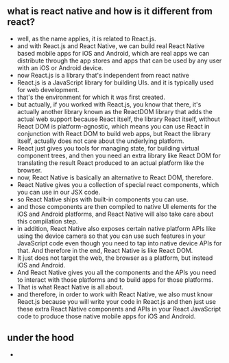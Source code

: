 ## what is react native and how is it different from react?

- well, as the name applies, it is related to React.js.
- and with React.js and React Native, we can build real React Native based mobile apps for iOS and Android, which are real apps we can distribute through the app stores and apps that can be used by any user with an iOS or Android device.
- now React.js is a library that's independent from react native
- React.js is a JavaScript library for building UIs. and it is typically used for web development.
- that's the environment for which it was first created.
- but actually, if you worked with React.js, you know that there, it's actually another library known as the ReactDOM library that adds the actual web support because React itself, the library React itself, without React DOM is platform-agnostic, which means you can use React in conjunction with React DOM to build web apps, but React the library itself, actually does not care about the underlying platform.
- React just gives you tools for managing state, for building virtual component trees, and then you need an extra library like React DOM for translating the result React produced to an actual platform like the browser.
- now, React Native is basically an alternative to React DOM, therefore.
- React Native gives you a collection of special react components, which you can use in our JSX code.
- so React Native ships with built-in components you can use.
- and those components are then compiled to native UI elements for the iOS and Android platforms, and React Native will also take care about this compilation step.
- in addition, React Native also exposes certain native platform APIs like using the device camera so that you can use such features in your JavaScript code even though you need to tap into native device APIs for that. And therefore in the end, React Native is like React DOM.
- It just does not target the web, the browser as a platform, but instead iOS and Android.
- And React Native gives you all the components and the APIs you need to interact with those platforms and to build apps for those platforms.
- That is what React Native is all about.
- and therefore, in order to work with React Native, we also must know React.js because you will write your code in React.js and then just use these extra React Native components and APIs in your React JavaScript code to produce those native mobile apps for iOS and Android.

## under the hood

-
